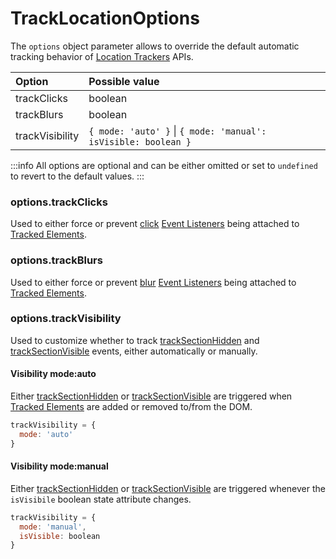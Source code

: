# TrackLocationOptions

The `options` object parameter allows to override the default automatic tracking behavior of [Location Trackers](/tracking/api-reference/location-trackers/overview.md) APIs.

| Option           | Possible value
| :--              | :--
| trackClicks      | boolean
| trackBlurs       | boolean
| trackVisibility  | `{ mode: 'auto' }` \| `{ mode: 'manual': isVisible: boolean }`

:::info
All options are optional and can be either omitted or set to `undefined` to revert to the default values.
:::

### options.trackClicks
Used to either force or prevent [click](https://developer.mozilla.org/en-US/docs/Web/API/Element/click_event) [Event Listeners](https://developer.mozilla.org/en-US/docs/Web/API/EventListener) being attached to [Tracked Elements](/tracking/core-concepts/elements.md#tracked-elements). 

### options.trackBlurs
Used to either force or prevent [blur](https://developer.mozilla.org/en-US/docs/Web/API/Element/blur_event) [Event Listeners](https://developer.mozilla.org/en-US/docs/Web/API/EventListener) being attached to [Tracked Elements](/tracking/core-concepts/elements.md#tracked-elements).

### options.trackVisibility
Used to customize whether to track [trackSectionHidden](/tracking/api-reference/event-trackers/trackSectionHidden.md) and [trackSectionVisible](/tracking/api-reference/event-trackers/trackSectionVisible.md) events, either automatically or manually.

#### Visibility mode:auto  
Either [trackSectionHidden](/tracking/api-reference/event-trackers/trackSectionHidden.md) or [trackSectionVisible](/tracking/api-reference/event-trackers/trackSectionVisible.md) are triggered when [Tracked Elements](/tracking/core-concepts/elements.md#tracked-elements) are added or removed to/from the DOM.

```js
trackVisibility = {
  mode: 'auto'
}
```

#### Visibility mode:manual  
Either [trackSectionHidden](/tracking/api-reference/event-trackers/trackSectionHidden.md) or [trackSectionVisible](/tracking/api-reference/event-trackers/trackSectionVisible.md) are triggered whenever the `isVisibile` boolean state attribute changes.

```js
trackVisibility = {
  mode: 'manual',
  isVisible: boolean
}
```

